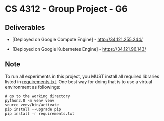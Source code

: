 # CS 4312 - Group Project - G6


## Deliverables

- [Deployed on Google Compute Engine] - http://34.121.255.244/
 
- [Deployed on Google Kubernetes Engine] - https://34.121.96.143/


## Note
To run all experiments in this project, you MUST install all required libraries 
listed in [requirements.txt](./requirements.txt). One best way for doing that is to use a virtual environment 
as followings:
```commandline
# go to the working directory
python3.8 -m venv venv
source venv/bin/activate
pip install --upgrade pip
pip install -r requirements.txt
```